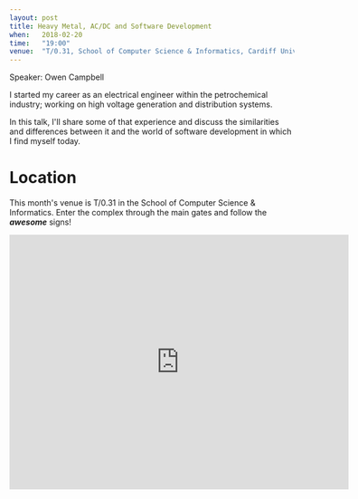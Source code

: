 ```yaml
---
layout: post
title: Heavy Metal, AC/DC and Software Development
when:   2018-02-20
time:   "19:00"
venue:  "T/0.31, School of Computer Science & Informatics, Cardiff University"
---
```


Speaker: Owen Campbell

I started my career as an electrical engineer within the petrochemical industry;
working on high voltage generation and distribution systems.

In this talk, I'll share some of that experience and discuss the similarities
and differences between it and the world of software development in which I find
myself today.


# Location

This month's venue is T/0.31 in the School of Computer Science & Informatics. Enter the complex through the main gates and follow the ***awesome*** signs!

<iframe src="https://www.google.com/maps/embed?pb=!1m18!1m12!1m3!1d2484.5563658121855!2d-3.1726044842308547!3d51.4846569796314!2m3!1f0!2f0!3f0!3m2!1i1024!2i768!4f13.1!3m3!1m2!1s0x486e1cb8742c46f5%3A0xc620b871e5d19cac!2sTrevithick+Bldg%2C+Cardiff+CF24!5e0!3m2!1sen!2suk!4v1456917752266" width="600" height="450" frameborder="0" style="border:0" allowfullscreen>&nbsp;</iframe>
